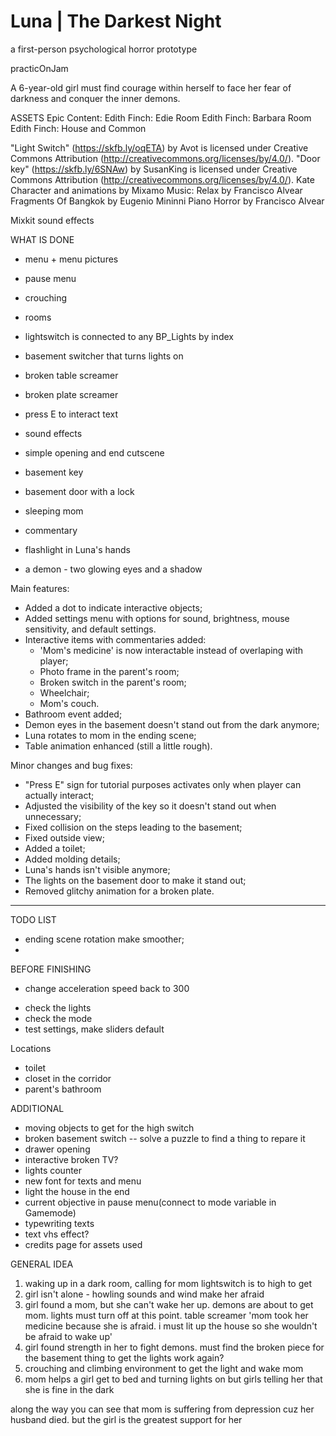 # Luna | The Darkest Night
a first-person psychological horror prototype

practicOnJam

A 6-year-old girl must find courage within herself to face her fear of darkness and conquer the inner demons.

ASSETS
Epic Content:
Edith Finch: Edie Room
Edith Finch: Barbara Room
Edith Finch: House and Common

"Light Switch" (https://skfb.ly/oqETA) by Avot is licensed under Creative Commons Attribution (http://creativecommons.org/licenses/by/4.0/).
"Door key" (https://skfb.ly/6SNAw) by SusanKing is licensed under Creative Commons Attribution (http://creativecommons.org/licenses/by/4.0/).
Kate Character and animations by Mixamo
Music: 
	Relax by Francisco Alvear
	Fragments Of Bangkok by Eugenio Mininni
	Piano Horror by Francisco Alvear

Mixkit sound effects

WHAT IS DONE

- menu + menu pictures
- pause menu
- crouching
- rooms
- lightswitch is connected to any BP_Lights by index
- basement switcher that turns lights on
- broken table screamer
- broken plate screamer
- press E to interact text
- sound effects
- simple opening and end cutscene 

- basement key
- basement door with a lock
- sleeping mom
- commentary
- flashlight in Luna's hands
- a demon - two glowing eyes and a shadow

Main features:
+ Added a dot to indicate interactive objects;
+ Added settings menu with options for sound, brightness, mouse sensitivity, and default settings.
+ Interactive items with commentaries added:
	* 'Mom's medicine' is now interactable instead of overlaping with player;
	* Photo frame in the parent's room;
 	* Broken switch in the parent's room;
  	* Wheelchair;
  	* Mom's couch.
+ Bathroom event added;
+ Demon eyes in the basement doesn't stand out from the dark anymore;
+ Luna rotates to mom in the ending scene;
+ Table animation enhanced (still a little rough).

Minor changes and bug fixes:
+ "Press E" sign for tutorial purposes activates only when player can actually interact;
+ Adjusted the visibility of the key so it doesn't stand out when unnecessary;
+ Fixed collision on the steps leading to the basement;
+ Fixed outside view;
+ Added a toilet;
+ Added molding details;
+ Luna's hands isn't visible anymore;
+ The lights on the basement door to make it stand out;
+ Removed glitchy animation for a broken plate.

----------

TODO LIST

- ending scene rotation make smoother;
- 



BEFORE FINISHING
+ change acceleration speed back to 300
- check the lights
- check the mode
- test settings, make sliders default


Locations
- toilet
- closet in the corridor
- parent's bathroom

ADDITIONAL

- moving objects to get for the high switch
- broken basement switch -- solve a puzzle to find a thing to repare it
- drawer opening
- interactive broken TV?
- lights counter
- new font for texts and menu
- light the house in the end
- current objective in pause menu(connect to mode variable in Gamemode)
- typewriting texts
- text vhs effect?
- credits page for assets used


GENERAL IDEA

1. waking up in a dark room, calling for mom
lightswitch is to high to get
2. girl isn't alone - howling sounds and wind make her afraid
3. girl found a mom, but she can't wake her up. demons are about to get mom. 
lights must turn off at this point. table screamer
	'mom took her medicine because she is afraid. i must lit up the house so she wouldn't be afraid to wake up'
4. girl found strength in her to fight demons. 
	must find the broken piece for the basement thing to get the lights work again?
5. crouching and climbing environment to get the light and wake mom
6. mom helps a girl get to bed and turning lights on but girls telling her that she is fine in the dark

along the way you can see that mom is suffering from depression cuz her husband died. but the girl is the greatest support for her
